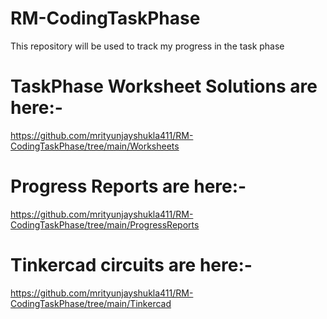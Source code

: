# RM-CodingTaskPhase
This repository will be used to track my progress in the task phase 

# TaskPhase Worksheet Solutions are here:-
https://github.com/mrityunjayshukla411/RM-CodingTaskPhase/tree/main/Worksheets
# Progress Reports are here:- 
https://github.com/mrityunjayshukla411/RM-CodingTaskPhase/tree/main/ProgressReports
# Tinkercad circuits are here:-
https://github.com/mrityunjayshukla411/RM-CodingTaskPhase/tree/main/Tinkercad
